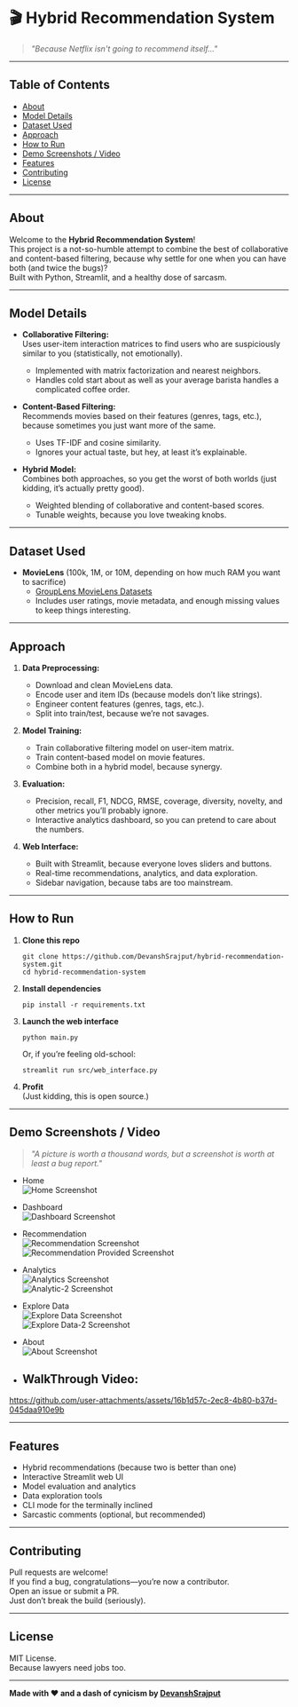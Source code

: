 # 🎬 Hybrid Recommendation System

> _"Because Netflix isn't going to recommend itself..."_

---

## Table of Contents

- [About](#about)
- [Model Details](#model-details)
- [Dataset Used](#dataset-used)
- [Approach](#approach)
- [How to Run](#how-to-run)
- [Demo Screenshots / Video](#demo-screenshots--video)
- [Features](#features)
- [Contributing](#contributing)
- [License](#license)

---

## About

Welcome to the **Hybrid Recommendation System**!  
This project is a not-so-humble attempt to combine the best of collaborative and content-based filtering, because why settle for one when you can have both (and twice the bugs)?  
Built with Python, Streamlit, and a healthy dose of sarcasm.

---

## Model Details

- **Collaborative Filtering:**  
  Uses user-item interaction matrices to find users who are suspiciously similar to you (statistically, not emotionally).
  - Implemented with matrix factorization and nearest neighbors.
  - Handles cold start about as well as your average barista handles a complicated coffee order.

- **Content-Based Filtering:**  
  Recommends movies based on their features (genres, tags, etc.), because sometimes you just want more of the same.
  - Uses TF-IDF and cosine similarity.
  - Ignores your actual taste, but hey, at least it’s explainable.

- **Hybrid Model:**  
  Combines both approaches, so you get the worst of both worlds (just kidding, it’s actually pretty good).
  - Weighted blending of collaborative and content-based scores.
  - Tunable weights, because you love tweaking knobs.

---

## Dataset Used

- **MovieLens** (100k, 1M, or 10M, depending on how much RAM you want to sacrifice)
  - [GroupLens MovieLens Datasets](https://grouplens.org/datasets/movielens/)
  - Includes user ratings, movie metadata, and enough missing values to keep things interesting.

---

## Approach

1. **Data Preprocessing:**  
   - Download and clean MovieLens data.
   - Encode user and item IDs (because models don’t like strings).
   - Engineer content features (genres, tags, etc.).
   - Split into train/test, because we’re not savages.

2. **Model Training:**  
   - Train collaborative filtering model on user-item matrix.
   - Train content-based model on movie features.
   - Combine both in a hybrid model, because synergy.

3. **Evaluation:**  
   - Precision, recall, F1, NDCG, RMSE, coverage, diversity, novelty, and other metrics you’ll probably ignore.
   - Interactive analytics dashboard, so you can pretend to care about the numbers.

4. **Web Interface:**  
   - Built with Streamlit, because everyone loves sliders and buttons.
   - Real-time recommendations, analytics, and data exploration.
   - Sidebar navigation, because tabs are too mainstream.

---

## How to Run

1. **Clone this repo**  
   ```
   git clone https://github.com/DevanshSrajput/hybrid-recommendation-system.git
   cd hybrid-recommendation-system
   ```

2. **Install dependencies**  
   ```
   pip install -r requirements.txt
   ```

3. **Launch the web interface**  
   ```
   python main.py
   ```
   Or, if you’re feeling old-school:
   ```
   streamlit run src/web_interface.py
   ```

4. **Profit**  
   (Just kidding, this is open source.)

---

## Demo Screenshots / Video

> _"A picture is worth a thousand words, but a screenshot is worth at least a bug report."_

- Home  
  ![Home Screenshot](assests/Home.png)

- Dashboard  
  ![Dashboard Screenshot](assests/Dashboard.png)

- Recommendation  
  ![Recommendation Screenshot](assests/Recommendation%20Page.png)  
  ![Recommendation Provided Screenshot](assests/Recommendation%20Provided.png)

- Analytics  
  ![Analytics Screenshot](assests/Analytics.png)  
  ![Analytic-2 Screenshot](assests/Analytics-2.png)

- Explore Data  
  ![Explore Data Screenshot](assests/Explore%20Data.png)<br>
  ![Explore Data-2 Screenshot](assests/Explore%20Data-2.png)

- About  
  ![About Screenshot](assests/About.png)

- ## WalkThrough Video:
  

https://github.com/user-attachments/assets/16b1d57c-2ec8-4b80-b37d-045daa910e9b



---

## Features

- Hybrid recommendations (because two is better than one)
- Interactive Streamlit web UI
- Model evaluation and analytics
- Data exploration tools
- CLI mode for the terminally inclined
- Sarcastic comments (optional, but recommended)

---

## Contributing

Pull requests are welcome!  
If you find a bug, congratulations—you’re now a contributor.  
Open an issue or submit a PR.  
Just don’t break the build (seriously).

---

## License

MIT License.  
Because lawyers need jobs too.

---

**Made with ❤️ and a dash of cynicism by [DevanshSrajput](https://github.com/DevanshSrajput)**
